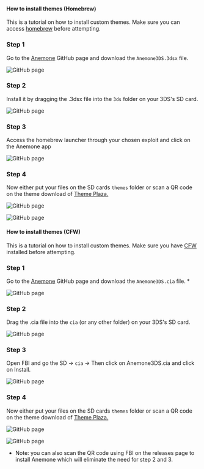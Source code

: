 <!-- tabs:start -->

#### **How to install themes (Homebrew)**

This is a tutorial on how to install custom themes. Make sure you can access [homebrew](http://smealum.github.io/3ds/) before attempting.


### Step 1

Go to the [Anemone](https://github.com/astronautlevel2/Anemone3DS/releases) GitHub page and download the `Anemone3DS.3dsx` file.

![GitHub page](images/theme-hb/homebrewtutorial1.png)


### Step 2


Install it by dragging the .3dsx file into the `3ds` folder on your 3DS's SD card.

![GitHub page](images/theme-hb/homebrewtutorial2.png)


### Step 3


Access the homebrew launcher through your chosen exploit and click on the Anemone app

![GitHub page](images/theme-hb/homebrewtutorial3.png)


### Step 4


Now either put your files on the SD cards `themes` folder or scan a QR code on the theme download of [Theme Plaza.](https://themeplaza.eu/)

![GitHub page](images/theme-hb/themetutorial4.png)

![GitHub page](images/theme-hb/homebrewtutorial4.png)

#### **How to install themes (CFW)**

This is a tutorial on how to install custom themes. Make sure you have [CFW](https://3ds.hacks.guide/) installed before attempting.


### Step 1


Go to the [Anemone](https://github.com/astronautlevel2/Anemone3DS/releases) GitHub page and download the `Anemone3DS.cia` file. *

![GitHub page](images/theme-cfw/cfwtutorial1.png)


### Step 2


Drag the .cia file into the `cia` (or any other folder) on your 3DS's SD card.

![GitHub page](images/theme-cfw/cfwtutorial2.png)


### Step 3


Open FBI and go the SD -> `cia` -> Then click on Anemone3DS.cia and click on Install.

![GitHub page](images/theme-cfw/cfwtutorial3.png)


### Step 4


Now either put your files on the SD cards `themes` folder or scan a QR code on the theme download of [Theme Plaza.](https://themeplaza.eu/)

![GitHub page](images/theme-hb/themetutorial4.png)

![GitHub page](images/theme-hb/homebrewtutorial4.png)

* Note: you can also scan the QR code using FBI on the releases page to install Anemone which will eliminate the need for step 2 and 3.

<!-- tabs:end -->
